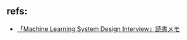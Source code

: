 ## refs:

- [「Machine Learning System Design Interview」読書メモ](https://nsakki55.hatenablog.com/entry/2024/08/27/153504)
